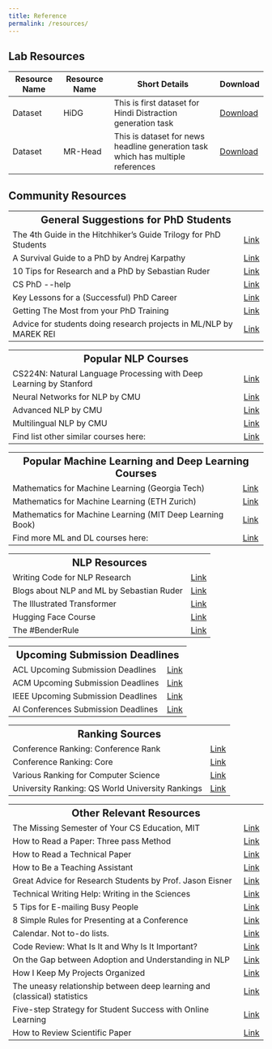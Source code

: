 ```yaml
---
title: Reference
permalink: /resources/
---
```


## Lab Resources

<table>
  <thead>
    <tr>
      <th>Resource Name</th>
      <th>Resource Name</th>
      <th>Short Details</th>
      <th>Download</th>
    </tr>
  </thead>
  <tbody>
    <tr>
      <td>Dataset</td>
      <td>HiDG</td>
      <td>This is first dataset for Hindi Distraction generation task</td>
      <td><a href="https://iith-my.sharepoint.com/personal/cs18resch11003_iith_ac_in/_layouts/15/onedrive.aspx?id=%2Fpersonal%2Fcs18resch11003%5Fiith%5Fac%5Fin%2FDocuments%2FZmBART%2FZmBART%5Frelease%2FHi%5FDG%5Fdataset&ga=1">Download</a></td>
    </tr>
    <tr>
      <td>Dataset</td>
      <td>MR-Head</td>
      <td>This is dataset for news headline generation task which has multiple references</td>
      <td><a href="https://drive.google.com/drive/u/0/folders/1HcKvtgCvFItnUJBtcJJy7zJSwhiKfRJF">Download</a></td>
    </tr>
  </tbody>
</table>



## Community Resources

<table>
   <tr>
    <th colspan="2"  style="text-align: center; font-size: 20px;">General Suggestions for PhD Students</th>
  </tr>
  <tr>
    <td>The 4th Guide in the Hitchhiker’s Guide Trilogy for PhD Students</td>
    <td><a href="http://www.cs.unc.edu/~azuma/hitch4.html" target="_blank">Link</a></td>
  </tr>
  <tr>
    <td>A Survival Guide to a PhD by Andrej Karpathy</td>
    <td><a href="http://karpathy.github.io/2016/09/07/phd/" target="_blank">Link</a></td>
  </tr>
  <tr>
    <td>10 Tips for Research and a PhD by Sebastian Ruder</td>
    <td><a href="https://www.ruder.io/10-tips-for-research-and-a-phd/" target="_blank">Link</a></td>
  </tr>
  <tr>
    <td>CS PhD --help</td>
    <td><a href="https://phdadvice.carrd.co/" target="_blank">Link</a></td>
  </tr>
  <tr>
    <td>Key Lessons for a (Successful) PhD Career</td>
    <td><a href="https://www.cs.jhu.edu/~cxliu/2020/key-lessons-for-a-successful-phd-career.html" target="_blank">Link</a></td>
  </tr>
  <tr>
    <td>Getting The Most from your PhD Training</td>
    <td><a href="https://jalote.wordpress.com/2021/07/20/getting-the-most-from-your-phd-training/" target="_blank">Link</a></td>
  </tr>
  <tr>
    <td>Advice for students doing research projects in ML/NLP by MAREK REI</td>
    <td><a href="https://www.marekrei.com/blog/ml-nlp-research-project-advice/" target="_blank">Link</a></td>
  </tr>
</table>

<!-- <ol>
  <li><a href="http://www.cs.unc.edu/~azuma/hitch4.html">The 4th guide in the Hitchhiker’s guide for PhD</a></li>
  <li><a href="http://karpathy.github.io/2016/09/07/phd/">A Survival Guide to a PhD by Andrej Karpathy</a></li>
  <li><a href="https://www.ruder.io/10-tips-for-research-and-a-phd/">10 Tips for Research and a PhD by Sebastian Ruder</a></li>
  <li><a href="https://phdadvice.carrd.co/">CS PhD --help</a></li>
  <li><a href="https://www.cs.jhu.edu/~cxliu/2020/key-lessons-for-a-successful-phd-career.html">Key Lessons for a (Successful) PhD Career</a></li>
  <li><a href="https://jalote.wordpress.com/2021/07/20/getting-the-most-from-your-phd-training/">Getting The Most from your PhD Training</a></li>
  <li><a href="https://www.marekrei.com/blog/ml-nlp-research-project-advice/">Advice for students doing research projects in ML/NLP by MAREK REI</a></li>
</ol> -->

<table>
  <tr>
    <th colspan="2" style="text-align: center; font-size: 20px;">Popular NLP Courses</th>
  </tr>
  <tr>
    <td>CS224N: Natural Language Processing with Deep Learning by Stanford</td>
    <td><a href="http://web.stanford.edu/class/cs224n/" target="_blank">Link</a></td>
  </tr>
  <tr>
    <td>Neural Networks for NLP by CMU</td>
    <td><a href="http://phontron.com/class/nn4nlp2021/schedule.html" target="_blank">Link</a></td>
  </tr>
  <tr>
    <td>Advanced NLP by CMU</td>
    <td><a href="https://people.cs.umass.edu/~miyyer/cs685/" target="_blank">Link</a></td>
  </tr>
  <tr>
    <td>Multilingual NLP by CMU</td>
    <td><a href="http://phontron.com/class/multiling2022/" target="_blank">Link</a></td>
  </tr>
  <tr>
    <td>Find list other similar courses here:</td>
    <td><a href="https://deep-learning-drizzle.github.io/index.html#nlpnn" target="_blank">Link</a></td>
  </tr>
</table>


<!-- ### Top NLP Courses
<ol>
  <li><a href="http://web.stanford.edu/class/cs224n/">CS224N: Natural Language Processing with Deep Learning, Stanford</a></li>
  <li><a href="http://phontron.com/class/nn4nlp2021/schedule.html">Neural Networks for NLP, CMU</a></li>
  <li><a href="https://people.cs.umass.edu/~miyyer/cs685/">Advanced NLP, CMU</a></li>
  <li><a href="http://phontron.com/class/multiling2022/">Multilingual NLP, CMU</a></li>
  <li>Find more here: <a href="https://deep-learning-drizzle.github.io/index.html#nlpnn">Link</a></li>
</ol> -->


<table>
  <tr>
    <th colspan="2" style="text-align: center; font-size: 20px;">Popular Machine Learning and Deep Learning Courses</th>
  </tr>
  <tr>
    <td>Mathematics for Machine Learning (Georgia Tech)</td>
    <td><a href="https://jrom.ece.gatech.edu/mfml-f20-notes/" target="_blank">Link</a></td>
  </tr>
  <tr>
    <td>Mathematics for Machine Learning (ETH Zurich)</td>
    <td><a href=a href="https://www.youtube.com/watch?v=eKXZn_tbQmc&list=PLiud-28tsatL0MbfJFQQS7MYkrFrujCYp" target="_blank">Link</a></td>
  </tr>
  <tr>
    <td>Mathematics for Machine Learning (MIT Deep Learning Book)</td>
    <td><a href="https://github.com/janishar/mit-deep-learning-book-pdf/tree/master/chapter-wise-pdf" target="_blank">Link</a></td>
  </tr>
  <tr>
    <td>Find more ML and DL courses here:</td>
    <td><a href="https://deep-learning-drizzle.github.io/" target="_blank">Link</a></td>
  </tr>
</table>




<table>
  <tr>
    <th colspan="2" style="text-align: center; font-size: 20px;">NLP Resources</th>
  </tr>
  <tr>
    <td>Writing Code for NLP Research</td>
    <td><a href="https://aclanthology.org/D18-3003/" target="_blank">Link</a></td>
  </tr>
  <tr>
    <td>Blogs about NLP and ML by Sebastian Ruder</td>
    <td><a href="https://www.ruder.io/" target="_blank">Link</a></td>
  </tr>
  <tr>
    <td>The Illustrated Transformer</td>
    <td><a href="https://jalammar.github.io/illustrated-transformer/" target="_blank">Link</a></td>
  </tr>
  <tr>
    <td>Hugging Face Course</td>
    <td><a href="https://huggingface.co/course/chapter1/1" target="_blank">Link</a></td>
  </tr>
  <tr>
    <td>The #BenderRule</td>
    <td><a href="https://thegradient.pub/the-benderrule-on-naming-the-languages-we-study-and-why-it-matters/" target="_blank">Link</a></td>
  </tr>
</table>



<table>
  <tr>
    <th colspan="2" style="text-align: center; font-size: 20px;">Upcoming Submission Deadlines</th>
  </tr>
  <tr>
    <td>ACL Upcoming Submission Deadlines</td>
    <td><a href="https://www.aclweb.org/portal/events" target="_blank">Link</a></td>
  </tr>
  <tr>
    <td>ACM Upcoming Submission Deadlines</td>
    <td><a href="upcoming-submission-deadlines" target="_blank">Link</a></td>
  </tr>
  <tr>
    <td>IEEE Upcoming Submission Deadlines</td>
    <td><a href="https://www.ieee.org/conferences/" target="_blank">Link</a></td>
  </tr>
  <tr>
    <td>AI Conferences Submission Deadlines</td>
    <td><a href="https://aideadlin.es/?sub=ML,CV,CG,NLP,RO,SP,DM,AP,KR" target="_blank">Link</a></td>
  </tr>
</table>


<table>
  <tr>
    <th colspan="2" style="text-align: center; font-size: 20px;">Ranking Sources</th>
  </tr>
  <tr>
    <td>Conference Ranking: Conference Rank</td>
    <td><a href="http://www.conferenceranks.com/" target="_blank">Link</a></td>
  </tr>
  <tr>
    <td>Conference Ranking: Core</td>
    <td><a href="http://portal.core.edu.au/conf-ranks/" target="_blank">Link</a></td>
  </tr>
  <tr>
    <td>Various Ranking for Computer Science</td>
    <td><a href="https://csrankings.org/#/index?all&us" target="_blank">Link</a></td>
  </tr>
  <tr>
    <td>University Ranking: QS World University Rankings</td>
    <td><a href="https://www.topuniversities.com/university-rankings" target="_blank">Link</a></td>
  </tr>
</table>






<!-- ### NLP Resources
<ol>
  <li><a href="https://aclanthology.org/D18-3003/">Writing Code for NLP Research</a></li>
  <li><a href="https://www.ruder.io/">Blogs about NLP and ML by Sebastian Ruder.</a></li>
  <li><a href="https://jalammar.github.io/illustrated-transformer/">The Illustrated Transformer</a></li>
  <li><a href="https://huggingface.co/course/chapter1/1">Hugging Face Course</a></li>
  <li><a href="https://thegradient.pub/the-benderrule-on-naming-the-languages-we-study-and-why-it-matters/">The #BenderRule</a></li>
</ol> -->


<!-- ### Other Relevant Resources -->
<table>
  <tr>
    <th colspan="2" style="text-align: center; font-size: 20px;">Other Relevant Resources</th>
  </tr>
  <tr>
    <td>The Missing Semester of Your CS Education, MIT</td>
    <td><a href="https://missing.csail.mit.edu/" target="_blank">Link</a></td>
  </tr>
  <tr>
    <td>How to Read a Paper: Three pass Method</td>
    <td><a href="http://ccr.sigcomm.org/online/files/p83-keshavA.pdf" target="_blank">Link</a></td>
  </tr>
  <tr>
    <td>How to Read a Technical Paper</td>
    <td><a href="https://www.cs.jhu.edu/~jason/advice/how-to-read-a-paper.html" target="_blank">Link</a></td>
  </tr>
  <tr>
    <td>How to Be a Teaching Assistant</td>
    <td><a href="https://www.cs.jhu.edu/~jason/advice/how-to-ta.html" target="_blank">Link</a></td>
  </tr>
  <tr>
    <td>Great Advice for Research Students by Prof. Jason Eisner</td>
    <td><a href="https://www.cs.jhu.edu/~jason/advice/" target="_blank">Link</a></td>
  </tr>
  <tr>
    <td>Technical Writing Help: Writing in the Sciences</td>
    <td><a href="https://www.coursera.org/learn/sciwrite?utm_source=gg&utm_medium=sem&utm_campaign=B2C_INDIA_google-it-support_FTCOF_professional-certificates_PMax-arte-NRL_within_14D&utm_content=B2C&campaignid=19193875347&adgroupid=&device=c&keyword=&matchtype=&network=x&devicemodel=&adpostion=&creativeid=&hide_mobile_promo&gclid=CjwKCAjw586hBhBrEiwAQYEnHW7HiWTISGph-DuNlpT09brHwEelXzXhcfNj8CxUyETbj6M7pxl40BoCdlEQAvD_BwE" target="_blank">Link</a></td>
  </tr>
  <tr>
    <td>5 Tips for E-mailing Busy People</td>
    <td><a href="https://tim.blog/2008/05/19/5-tips-for-e-mailing-busy-people/" target="_blank">Link</a></td>
  </tr>
  <tr>
    <td>8 Simple Rules for Presenting at a Conference</td>
    <td><a href="https://www.cell.com/matter/fulltext/S2590-2385(20)30195-8" target="_blank">Link</a></td>
  </tr>
  <tr>
    <td>Calendar. Not to-do lists.</td>
    <td><a href="https://deviparikh.medium.com/calendar-in-stead-of-to-do-lists-9ada86a512dd" target="_blank">Link</a></td>
  </tr>
  <tr>
    <td>Code Review: What Is It and Why Is It Important?</td>
    <td><a href="http://thinkapps.com/blog/development/what-is-code-review/" target="_blank">Link</a></td>
  </tr>
  <tr>
    <td>On the Gap between Adoption and Understanding in NLP</td>
    <td><a href="https://aclanthology.org/2021.findings-acl.340.pdf" target="_blank">Link</a></td>
  </tr>
  <tr>
    <td>How I Keep My Projects Organized</td>
    <td><a href="https://sebastianraschka.com/blog/2021/project-management.html" target="_blank">Link</a></td>
  </tr>
  <tr>
    <td>The uneasy relationship between deep learning and (classical) statistics</td>
    <td><a href="https://windowsontheory.org/2022/06/20/the-uneasy-relationship-between-deep-learning-and-classical-statistics/" target="_blank">Link</a></td>
  </tr>
  <tr>
    <td>Five-step Strategy for Student Success with Online Learning</td>
    <td><a href="https://onlinelearninginsights.wordpress.com/2012/09/28/five-step-strategy-for-student-success-with-online-learning/" target="_blank">Link</a></td>
  </tr>
  <tr>
    <td>How to Review Scientific Paper</td>
    <td><a href="https://aclrollingreview.org/reviewertutorial" target="_blank">Link</a></td>
  </tr>
</table>



<!-- ### Other Relevant Resources
<ol>
  <li><a href="https://missing.csail.mit.edu/">The Missing Semester of Your CS Education, MIT</a></li>
  <li><a href="http://ccr.sigcomm.org/online/files/p83-keshavA.pdf">How to Read a Paper: Three pass Method</a></li>
  <li><a href="https://www.cs.jhu.edu/~jason/advice/how-to-read-a-paper.html">How to Read a Technical Paper</a></li>
  <li><a href="https://www.cs.jhu.edu/~jason/advice/how-to-ta.html">How to Be a Teaching Assistant</a></li>
  <li><a href="https://www.cs.jhu.edu/~jason/advice/">Great Advice for Research Students by  Prof. Jason Eisner </a></li>
  <li>Technical Writing Help: <a href="https://www.coursera.org/learn/sciwrite?utm_source=gg&utm_medium=sem&utm_campaign=B2C_INDIA_google-it-support_FTCOF_professional-certificates_PMax-arte-NRL_within_14D&utm_content=B2C&campaignid=19193875347&adgroupid=&device=c&keyword=&matchtype=&network=x&devicemodel=&adpostion=&creativeid=&hide_mobile_promo&gclid=CjwKCAjw586hBhBrEiwAQYEnHW7HiWTISGph-DuNlpT09brHwEelXzXhcfNj8CxUyETbj6M7pxl40BoCdlEQAvD_BwE">Writing in the Sciences</a></li>
  <li><a href="https://tim.blog/2008/05/19/5-tips-for-e-mailing-busy-people/">5 Tips for E-mailing Busy People</a></li>
  <li><a href="https://www.cell.com/matter/fulltext/S2590-2385(20)30195-8">8 Simple Rules for Presenting at a Conference</a></li>
  <li><a href="https://deviparikh.medium.com/calendar-in-stead-of-to-do-lists-9ada86a512dd">Calendar. Not to-do lists.</a></li>
  <li><a href="http://thinkapps.com/blog/development/what-is-code-review/">Code Review: What Is It and Why Is It Important?</a></li>
  <li><a href="https://aclanthology.org/2021.findings-acl.340.pdf">On the Gap between Adoption and Understanding in NLP</a></li>
  <li><a href="https://sebastianraschka.com/blog/2021/project-management.html">How I Keep My Projects Organized</a></li>
  <li><a href="https://windowsontheory.org/2022/06/20/the-uneasy-relationship-between-deep-learning-and-classical-statistics/">The uneasy relationship between deep learning and (classical) statistics</a></li>
  <li><a href="https://onlinelearninginsights.wordpress.com/2012/09/28/five-step-strategy-for-student-success-with-online-learning/">Five-step Strategy for Student Success with Online Learning</a></li>
  <li><a href="https://aclrollingreview.org/reviewertutorial">How to Review Scientific Paper</a></li>
</ol> -->




